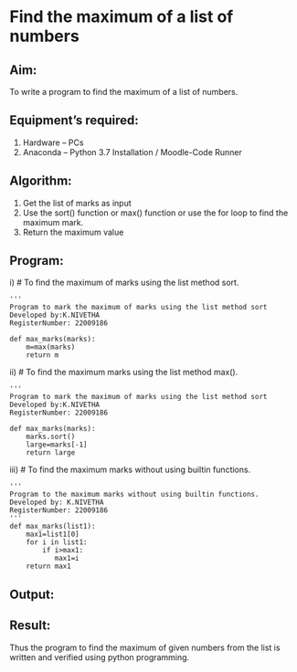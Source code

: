 # Find the maximum of a list of numbers
## Aim:
To write a program to find the maximum of a list of numbers.
## Equipment’s required:
1.	Hardware – PCs
2.	Anaconda – Python 3.7 Installation / Moodle-Code Runner
## Algorithm:
1.	Get the list of marks as input
2.	Use the sort() function or max() function or use the for loop to find the maximum mark.
3.	Return the maximum value
## Program:

i)	# To find the maximum of marks using the list method sort.
```
''' 
Program to mark the maximum of marks using the list method sort
Developed by:K.NIVETHA
RegisterNumber: 22009186

def max_marks(marks):
    m=max(marks)
    return m 
```

ii)	# To find the maximum marks using the list method max().
```
''' 
Program to mark the maximum of marks using the list method sort
Developed by:K.NIVETHA
RegisterNumber: 22009186

def max_marks(marks):
    marks.sort()
    large=marks[-1]
    return large

```

iii) # To find the maximum marks without using builtin functions.
```
''' 
Program to the maximum marks without using builtin functions.
Developed by: K.NIVETHA
RegisterNumber: 22009186
'''
def max_marks(list1):
    max1=list1[0]
    for i in list1:
        if i>max1:
           max1=i
    return max1

```

## Output:

## Result:
Thus the program to find the maximum of given numbers from the list is written and verified using python programming.

